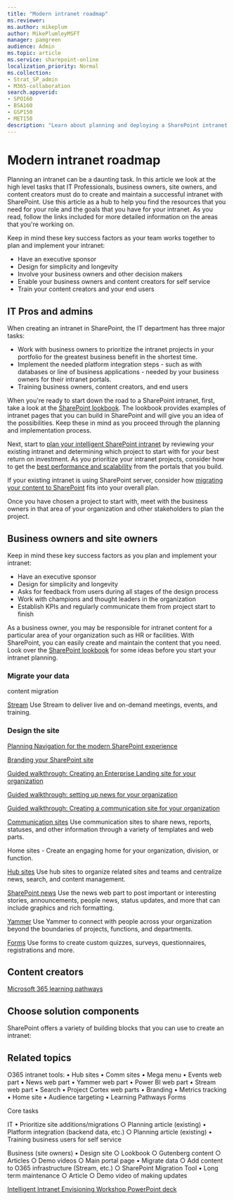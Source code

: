 ```yaml
---
title: "Modern intranet roadmap"
ms.reviewer: 
ms.author: mikeplum
author: MikePlumleyMSFT
manager: pamgreen
audience: Admin
ms.topic: article
ms.service: sharepoint-online
localization_priority: Normal
ms.collection:  
- Strat_SP_admin
- M365-collaboration
search.appverid:
- SPO160
- BSA160
- GSP150
- MET150
description: "Learn about planning and deploying a SharePoint intranet."
---
```


# Modern intranet roadmap

Planning an intranet can be a daunting task. In this article we look at the high level tasks that IT Professionals, business owners, site owners, and content creators must do to create and maintain a successful intranet with SharePoint. Use this article as a hub to help you find the resources that you need for your role and the goals that you have for your intranet. As you read, follow the links included for more detailed information on the areas that you're working on.

Keep in mind these key success factors as your team works together to plan and implement your intranet:

- Have an executive sponsor
- Design for simplicity and longevity 
- Involve your business owners and other decision makers
- Enable your business owners and content creators for self service
- Train your content creators and your end users

## IT Pros and admins

When creating an intranet in SharePoint, the IT department has three major tasks:

- Work with business owners to prioritize the intranet projects in your portfolio for the greatest business benefit in the shortest time.
- Implement the needed platform integration steps - such as with databases or line of business applications - needed by your business owners for their intranet portals.
- Training business owners, content creators, and end users

When you're ready to start down the road to a SharePoint intranet, first, take a look at the [SharePoint lookbook](https://aka.ms/sharepointlookbook). The lookbook provides examples of intranet pages that you can build in SharePoint and will give you an idea of the possibilities. Keep these in mind as you proceed through the planning and implementation process.

Next, start to [plan your intelligent SharePoint intranet](https://docs.microsoft.com/sharepoint/plan-intranet) by reviewing your existing intranet and determining which project to start with for your best return on investment. As you prioritize your intranet projects, consider how to get the [best performance and scalability](https://docs.microsoft.com/SharePoint/portal-health) from the portals that you build.

If your existing intranet is using SharePoint server, consider how [migrating your content to SharePoint](https://docs.microsoft.com/sharepointmigration/migrate-to-sharepoint-online) fits into your overall plan.

Once you have chosen a project to start with, meet with the business owners in that area of your organization and other stakeholders to plan the project.


## Business owners and site owners

Keep in mind these key success factors as you plan and implement your intranet:

- Have an executive sponsor
- Design for simplicity and longevity 
- Asks for feedback from users during all stages of the design process
- Work with champions and thought leaders in the organization
- Establish KPIs and regularly communicate them from project start to finish

As a business owner, you may be responsible for intranet content for a particular area of your organization such as HR or facilities. With SharePoint, you can easily create and maintain the content that you need. Look over the [SharePoint lookbook](https://aka.ms/sharepointlookbook) for some ideas before you start your intranet planning.

### Migrate your data

content migration

[Stream](https://docs.microsoft.com/stream)
Use Stream to deliver live and on-demand meetings, events, and training.

### Design the site

[Planning Navigation for the modern SharePoint experience](https://docs.microsoft.com/sharepoint/plan-navigation-modern-experience)

[Branding your SharePoint site](https://docs.microsoft.com/sharepoint/branding-sharepoint-online-sites-modern-experience)

[Guided walkthrough: Creating an Enterprise Landing site for your organization](https://support.office.com/article/9c1842c3-543e-4891-85d3-0eaf680e242d)

[Guided walkthrough: setting up news for your organization](https://support.office.com/article/95a90834-96a2-463c-b741-31c4d2230706)

[Guided walkthrough: Creating a communication site for your organization](https://support.office.com/article/d9aaecc7-e2df-43a7-acc2-bd37f1fe7cfe)

[Communication sites](https://support.office.com/article/94A33429-E580-45C3-A090-5512A8070732)
Use communication sites to share news, reports, statuses, and other information through a variety of templates and web parts.

Home sites - Create an engaging home for your organization, division, or function.

[Hub sites](planning-hub-sites.md)
Use hub sites to organize related sites and teams and centralize news, search, and content management.

[SharePoint news](https://support.office.com/article/C2DCEE50-F5D7-434B-8CB9-A7FEEFD9F165)
Use the news web part to post important or interesting stories, announcements, people news, status updates, and more that can include graphics and rich formatting.

[Yammer](https://docs.microsoft.com/yammer/yammer-landing-page)
Use Yammer to connect with people across your organization beyond the boundaries of projects, functions, and departments.

[Forms](https://docs.microsoft.com/forms-pro)
Use forms to create custom quizzes, surveys, questionnaires, registrations and more.



## Content creators

[Microsoft 365 learning pathways](https://docs.microsoft.com/office365/customlearning/)



## Choose solution components



SharePoint offers a variety of building blocks that you can use to create an intranet:



## Related topics


O365 intranet tools:
	• Hub sites
	• Comm sites
	• Mega menu
	• Events web part
	• News web part
	• Yammer web part
	• Power BI web part
	• Stream web part
	• Search
	• Project Cortex web parts
	• Branding
	• Metrics tracking
	• Home site
	• Audience targeting
	• Learning Pathways
Forms

Core tasks

IT
	• Prioritize site additions/migrations
		○ Planning article (existing)
	• Platform integration (backend data, etc.)
		○ Planning article (existing)
	• Training business users for self service

Business (site owners)
	• Design site
		○ Lookbook
		○ Gutenberg content
		○ Articles
		○ Demo videos
		○ Main portal page
	• Migrate data
		○ Add content to O365 infrastructure (Stream, etc.)
		○ SharePoint Migration Tool
	• Long term maintenance
		○ Article
		○ Demo video of making updates




[Intelligent Intranet Envisioning Workshop PowerPoint deck](https://resources.techcommunity.microsoft.com/link/sharepoint-envisioning-workshop-concept/)